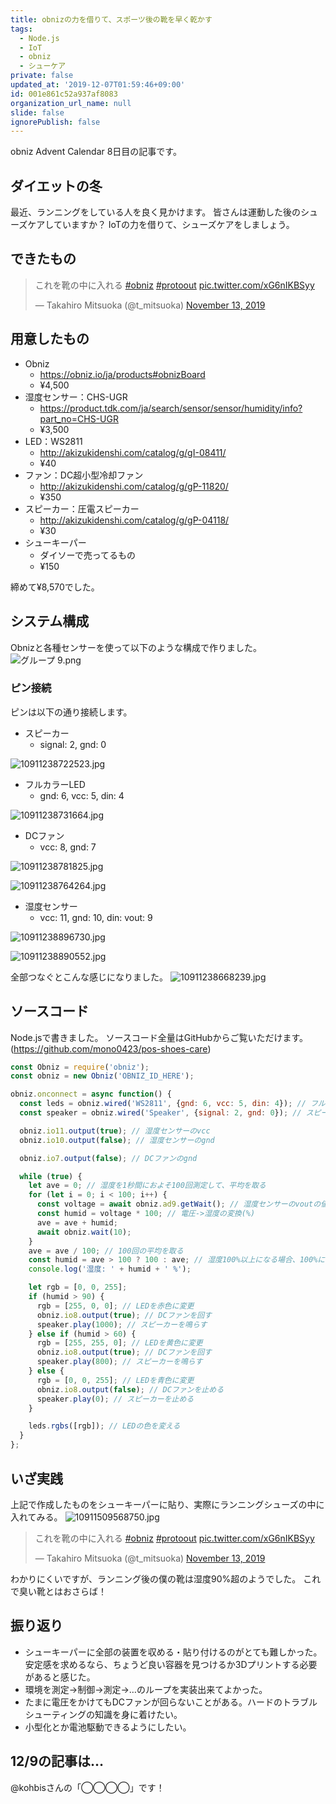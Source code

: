 ```yaml
---
title: obnizの力を借りて、スポーツ後の靴を早く乾かす
tags:
  - Node.js
  - IoT
  - obniz
  - シューケア
private: false
updated_at: '2019-12-07T01:59:46+09:00'
id: 001e861c52a937af8083
organization_url_name: null
slide: false
ignorePublish: false
---
```

obniz Advent Calendar 8日目の記事です。

## ダイエットの冬

最近、ランニングをしている人を良く見かけます。
皆さんは運動した後のシューズケアしていますか？
IoTの力を借りて、シューズケアをしましょう。

## できたもの

<blockquote class="twitter-tweet"><p lang="ja" dir="ltr">これを靴の中に入れる <a href="https://twitter.com/hashtag/obniz?src=hash&amp;ref_src=twsrc%5Etfw">#obniz</a> <a href="https://twitter.com/hashtag/protoout?src=hash&amp;ref_src=twsrc%5Etfw">#protoout</a> <a href="https://t.co/xG6nIKBSyy">pic.twitter.com/xG6nIKBSyy</a></p>&mdash; Takahiro Mitsuoka (@t_mitsuoka) <a href="https://twitter.com/t_mitsuoka/status/1194600655299567616?ref_src=twsrc%5Etfw">November 13, 2019</a></blockquote> <script async src="https://platform.twitter.com/widgets.js" charset="utf-8"></script>

## 用意したもの

- Obniz
    - https://obniz.io/ja/products#obnizBoard
    - ¥4,500
- 湿度センサー：CHS-UGR
    - https://product.tdk.com/ja/search/sensor/sensor/humidity/info?part_no=CHS-UGR
    - ¥3,500
- LED：WS2811
    - http://akizukidenshi.com/catalog/g/gI-08411/
    - ¥40
- ファン：DC超小型冷却ファン
    - http://akizukidenshi.com/catalog/g/gP-11820/
    - ¥350
- スピーカー：圧電スピーカー
    - http://akizukidenshi.com/catalog/g/gP-04118/
    - ¥30
- シューキーパー
    - ダイソーで売ってるもの
    - ¥150

締めて¥8,570でした。

## システム構成

Obnizと各種センサーを使って以下のような構成で作りました。
![グループ 9.png](https://qiita-image-store.s3.ap-northeast-1.amazonaws.com/0/90087/027b2509-a4c9-4636-661a-ed9382ca938c.png)

### ピン接続

ピンは以下の通り接続します。

- スピーカー
    - signal: 2, gnd: 0

![10911238722523.jpg](https://qiita-image-store.s3.ap-northeast-1.amazonaws.com/0/90087/f4cf51c8-8f53-0b2d-5572-2d43c8aa149a.jpeg)

- フルカラーLED
    - gnd: 6, vcc: 5, din: 4

![10911238731664.jpg](https://qiita-image-store.s3.ap-northeast-1.amazonaws.com/0/90087/ce47dc68-661b-b0ee-1743-0101046ecdbd.jpeg)

- DCファン
    - vcc: 8, gnd: 7

![10911238781825.jpg](https://qiita-image-store.s3.ap-northeast-1.amazonaws.com/0/90087/bc0a7337-27d7-991c-23a9-4c989950fdb8.jpeg)

![10911238764264.jpg](https://qiita-image-store.s3.ap-northeast-1.amazonaws.com/0/90087/d5d0112e-2ec5-3650-0b22-e0d4566b39a6.jpeg)

- 湿度センサー
    - vcc: 11, gnd: 10, din: vout: 9

![10911238896730.jpg](https://qiita-image-store.s3.ap-northeast-1.amazonaws.com/0/90087/96daffdc-8e9f-a4a4-a5a6-7d11727b02b8.jpeg)

![10911238890552.jpg](https://qiita-image-store.s3.ap-northeast-1.amazonaws.com/0/90087/12abf6e9-74a3-cc90-fe6e-8de8b4e4eb8a.jpeg)

全部つなぐとこんな感じになりました。
![10911238668239.jpg](https://qiita-image-store.s3.ap-northeast-1.amazonaws.com/0/90087/86009a78-4266-0254-8cfb-1dffef1ebea8.jpeg)


## ソースコード

Node.jsで書きました。
ソースコード全量はGitHubからご覧いただけます。(https://github.com/mono0423/pos-shoes-care)

```javascript
const Obniz = require('obniz');
const obniz = new Obniz('OBNIZ_ID_HERE');

obniz.onconnect = async function() {
  const leds = obniz.wired('WS2811', {gnd: 6, vcc: 5, din: 4}); // フルカラーLED
  const speaker = obniz.wired('Speaker', {signal: 2, gnd: 0}); // スピーカー

  obniz.io11.output(true); // 湿度センサーのvcc
  obniz.io10.output(false); // 湿度センサーのgnd

  obniz.io7.output(false); // DCファンのgnd

  while (true) {
    let ave = 0; // 湿度を1秒間におよそ100回測定して、平均を取る
    for (let i = 0; i < 100; i++) {
      const voltage = await obniz.ad9.getWait(); // 湿度センサーのvoutの値を読み取る
      const humid = voltage * 100; // 電圧->湿度の変換(%)
      ave = ave + humid;
      await obniz.wait(10);
    }
    ave = ave / 100; // 100回の平均を取る
    const humid = ave > 100 ? 100 : ave; // 湿度100%以上になる場合、100%にする
    console.log('湿度: ' + humid + ' %');

    let rgb = [0, 0, 255];
    if (humid > 90) {
      rgb = [255, 0, 0]; // LEDを赤色に変更
      obniz.io8.output(true); // DCファンを回す
      speaker.play(1000); // スピーカーを鳴らす
    } else if (humid > 60) {
      rgb = [255, 255, 0]; // LEDを黄色に変更
      obniz.io8.output(true); // DCファンを回す 
      speaker.play(800); // スピーカーを鳴らす
    } else {
      rgb = [0, 0, 255]; // LEDを青色に変更
      obniz.io8.output(false); // DCファンを止める
      speaker.play(0); // スピーカーを止める
    }

    leds.rgbs([rgb]); // LEDの色を変える
  }
};
```

## いざ実践

上記で作成したものをシューキーパーに貼り、実際にランニングシューズの中に入れてみる。
![10911509568750.jpg](https://qiita-image-store.s3.ap-northeast-1.amazonaws.com/0/90087/80ca67f2-d88c-3fe6-4e99-9222f58cbd66.jpeg)

<blockquote class="twitter-tweet"><p lang="ja" dir="ltr">これを靴の中に入れる <a href="https://twitter.com/hashtag/obniz?src=hash&amp;ref_src=twsrc%5Etfw">#obniz</a> <a href="https://twitter.com/hashtag/protoout?src=hash&amp;ref_src=twsrc%5Etfw">#protoout</a> <a href="https://t.co/xG6nIKBSyy">pic.twitter.com/xG6nIKBSyy</a></p>&mdash; Takahiro Mitsuoka (@t_mitsuoka) <a href="https://twitter.com/t_mitsuoka/status/1194600655299567616?ref_src=twsrc%5Etfw">November 13, 2019</a></blockquote> <script async src="https://platform.twitter.com/widgets.js" charset="utf-8"></script>

わかりにくいですが、ランニング後の僕の靴は湿度90%超のようでした。
これで臭い靴とはおさらば！

## 振り返り

- シューキーパーに全部の装置を収める・貼り付けるのがとても難しかった。安定感を求めるなら、ちょうど良い容器を見つけるか3Dプリントする必要があると感じた。
- 環境を測定→制御→測定→…のループを実装出来てよかった。
- たまに電圧をかけてもDCファンが回らないことがある。ハードのトラブルシューティングの知識を身に着けたい。
- 小型化とか電池駆動できるようにしたい。

## 12/9の記事は…

@kohbisさんの「◯◯◯◯」です！
